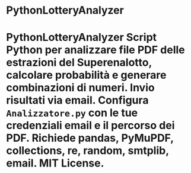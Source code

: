 # PythonLotteryAnalyzer
# PythonLotteryAnalyzer  Script Python per analizzare file PDF delle estrazioni del Superenalotto, calcolare probabilità e generare combinazioni di numeri. Invio risultati via email. Configura `Analizzatore.py` con le tue credenziali email e il percorso dei PDF. Richiede pandas, PyMuPDF, collections, re, random, smtplib, email.  MIT License.
